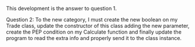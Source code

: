 This development is the answer to question 1.

Question 2:
To the new category, I must create the new boolean on my Trade class, update the constructor of this class adding the new parameter, create the PEP condition on my Calculate function and finally update the program to read the extra info and properly send it to the class instance.
